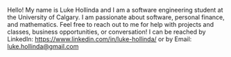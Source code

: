 Hello! My name is Luke Hollinda and I am a software engineering student at the University of Calgary. 
I am passionate about software, personal finance, and mathematics. 
Feel free to reach out to me for help with projects and classes, business opportunities, or conversation!
I can be reached by LinkedIn: https://www.linkedin.com/in/luke-hollinda/ or by Email: luke.hollinda@gmail.com
